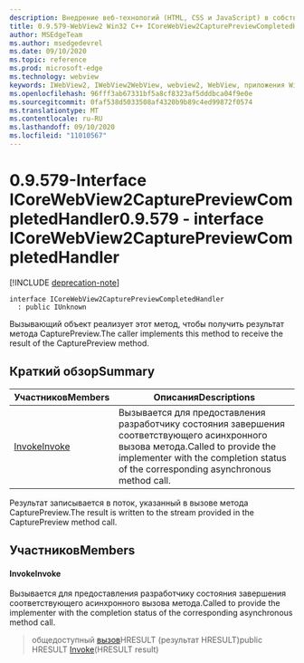 ```yaml
---
description: Внедрение веб-технологий (HTML, CSS и JavaScript) в собственные приложения с помощью элемента управления Microsoft Edge WebView2
title: 0.9.579-WebView2 Win32 C++ ICoreWebView2CapturePreviewCompletedHandler
author: MSEdgeTeam
ms.author: msedgedevrel
ms.date: 09/10/2020
ms.topic: reference
ms.prod: microsoft-edge
ms.technology: webview
keywords: IWebView2, IWebView2WebView, webview2, WebView, приложения Win32, Win32, EDGE, ICoreWebView2, ICoreWebView2Controller, управление браузером, EDGE HTML, ICoreWebView2CapturePreviewCompletedHandler
ms.openlocfilehash: 96fff3ab67331bf5a8cf8323af5dddbca04f9e0e
ms.sourcegitcommit: 0faf538d5033508af4320b9b89c4ed99872f0574
ms.translationtype: MT
ms.contentlocale: ru-RU
ms.lasthandoff: 09/10/2020
ms.locfileid: "11010567"
---
```

# <span data-ttu-id="23f70-104">0.9.579-Interface ICoreWebView2CapturePreviewCompletedHandler</span><span class="sxs-lookup"><span data-stu-id="23f70-104">0.9.579 - interface ICoreWebView2CapturePreviewCompletedHandler</span></span> 

[!INCLUDE [deprecation-note](../../includes/deprecation-note.md)]

```
interface ICoreWebView2CapturePreviewCompletedHandler
  : public IUnknown
```

<span data-ttu-id="23f70-105">Вызывающий объект реализует этот метод, чтобы получить результат метода CapturePreview.</span><span class="sxs-lookup"><span data-stu-id="23f70-105">The caller implements this method to receive the result of the CapturePreview method.</span></span>

## <span data-ttu-id="23f70-106">Краткий обзор</span><span class="sxs-lookup"><span data-stu-id="23f70-106">Summary</span></span>

 <span data-ttu-id="23f70-107">Участников</span><span class="sxs-lookup"><span data-stu-id="23f70-107">Members</span></span>                        | <span data-ttu-id="23f70-108">Описания</span><span class="sxs-lookup"><span data-stu-id="23f70-108">Descriptions</span></span>
--------------------------------|---------------------------------------------
[<span data-ttu-id="23f70-109">Invoke</span><span class="sxs-lookup"><span data-stu-id="23f70-109">Invoke</span></span>](#invoke) | <span data-ttu-id="23f70-110">Вызывается для предоставления разработчику состояния завершения соответствующего асинхронного вызова метода.</span><span class="sxs-lookup"><span data-stu-id="23f70-110">Called to provide the implementer with the completion status of the corresponding asynchronous method call.</span></span>

<span data-ttu-id="23f70-111">Результат записывается в поток, указанный в вызове метода CapturePreview.</span><span class="sxs-lookup"><span data-stu-id="23f70-111">The result is written to the stream provided in the CapturePreview method call.</span></span>

## <span data-ttu-id="23f70-112">Участников</span><span class="sxs-lookup"><span data-stu-id="23f70-112">Members</span></span>

#### <span data-ttu-id="23f70-113">Invoke</span><span class="sxs-lookup"><span data-stu-id="23f70-113">Invoke</span></span> 

<span data-ttu-id="23f70-114">Вызывается для предоставления разработчику состояния завершения соответствующего асинхронного вызова метода.</span><span class="sxs-lookup"><span data-stu-id="23f70-114">Called to provide the implementer with the completion status of the corresponding asynchronous method call.</span></span>

> <span data-ttu-id="23f70-115">общедоступный [вызов](#invoke)HRESULT (результат HRESULT)</span><span class="sxs-lookup"><span data-stu-id="23f70-115">public HRESULT [Invoke](#invoke)(HRESULT result)</span></span>

